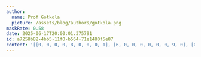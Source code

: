```yaml
---
author:
  name: Prof Gotkola
  picture: /assets/blog/authors/gotkola.png
maskRate: 0.58
date: 2025-06-17T20:00:01.375791
id: a7258b82-4bb5-11f0-b564-71e1480f5e87
content: '[[0, 0, 0, 0, 8, 0, 0, 0, 1], [6, 0, 0, 0, 0, 0, 0, 9, 0], [0, 0, 0, 7, 0, 3, 6, 0, 0], [4, 0, 1, 8, 0, 7, 9, 6, 0], [5, 6, 8, 0, 0, 2, 3, 4, 7], [9, 7, 0, 0, 0, 0, 1, 0, 0], [8, 2, 6, 1, 0, 0, 0, 3, 0], [0, 5, 0, 3, 0, 0, 0, 1, 0], [0, 1, 0, 2, 7, 0, 0, 5, 0]]'
---
```

